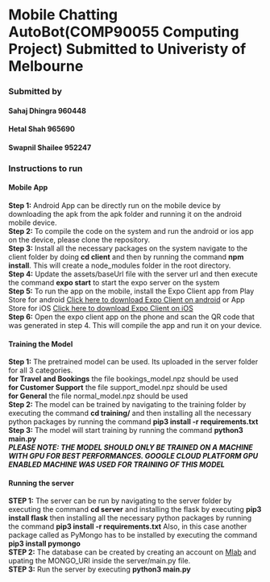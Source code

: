 <h1>Mobile Chatting AutoBot(COMP90055 Computing Project) Submitted to Univeristy of Melbourne</h1>
<h3>Submitted by</h3>
<h4>Sahaj Dhingra 960448</h4> 
<h4>Hetal Shah 965690</h4> 
<h4>Swapnil Shailee 952247</h4>

<h3>Instructions to run</h3>
<h4>Mobile App</h4>

<b> Step 1:</b> Android App can be directly run on the mobile device by downloading the apk from the apk folder and running it on the android mobile device.<br>
<b> Step 2:</b> To compile the code on the system and run the android or ios app on the device, please clone the repository.<br>
<b> Step 3:</b> Install all the necessary packages on the system navigate to the client folder by doing <b>cd client</b> and then by running the command <b>npm install</b>. This will create a node_modules folder in the root directory.<br>
<b> Step 4:</b> Update the assets/baseUrl file with the server url and then execute the command <b>expo start</b> to start the expo server on the system<br>
<b> Step 5:</b> To run the app on the mobile, install the Expo Client app from Play Store for android <a href="https://play.google.com/store/apps/details?id=host.exp.exponent&hl=en">Click here to download Expo Client on android</a> or App Store for iOS <a href="https://apps.apple.com/au/app/expo-client/id982107779">Click here to download Expo Client on iOS</a><br>
<b> Step 6:</b> Open the expo client app on the phone and scan the QR code that was generated in step 4. This will compile the app and run it on your device.

<h4>Training the Model</h4>

<b> Step 1:</b> The pretrained model can be used. Its uploaded in the server folder for all 3 categories.<br>
<b>for Travel and Bookings</b> the file bookings_model.npz should be used<br>
<b>for Customer Support</b> the file support_model.npz should be used<br>
<b>for General</b> the file normal_model.npz should be used<br>
<b> Step 2:</b> The model can be trained by navigating to the training folder by executing the command <b>cd training/</b> and then installing all the necessary python packages by running the command <b>pip3 install -r requirements.txt</b><br>
<b> Step 3:</b> The model will start training by running the command <b>python3 main.py</b><br>
<b><i>PLEASE NOTE: THE MODEL SHOULD ONLY BE TRAINED ON A MACHINE WITH GPU FOR BEST PERFORMANCES. GOOGLE CLOUD PLATFORM GPU ENABLED MACHINE WAS USED FOR TRAINING OF THIS MODEL</i></b>

<h4>Running the server</h4>
<b> STEP 1:</b> The server can be run by navigating to the server folder by executing the command <b>cd server</b> and installing the flask by executing <b>pip3 install flask</b> then installing all the necessary python packages by running the command <b>pip3 install -r requirements.txt</b> Also, in this case another package called as PyMongo has to be installed by executing the command <b>pip3 install pymongo</b><br>
<b> STEP 2:</b> The database can be created by creating an account on  <a href ="https://mlab.com/">Mlab</a> and upating the MONGO_URI inside the server/main.py file.<br>
<b> STEP 3:</b> Run the server by executing <b>python3 main.py</b>


